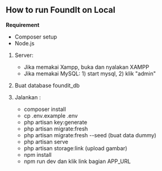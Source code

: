 How to run FoundIt on Local
---
**Requirement**
- Composer setup
- Node.js

1.  Server:
    - Jika memakai Xampp, buka dan nyalakan XAMPP
    - Jika memakai MySQL: 1) start mysql, 2) klik "admin"

2.  Buat database foundit_db
3.  Jalankan :
    - composer install
    - cp .env.example .env
    - php artisan key:generate 
    - php artisan migrate:fresh
    - php artisan migrate:fresh --seed (buat data dummy)
    - php artisan serve
    - php artisan storage:link (upload gambar)
    - npm install
    - npm run dev dan klik link bagian APP_URL
